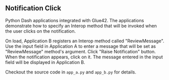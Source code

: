 ## Notification Click

Python Dash applications integrated with Glue42. The applications demonstrate how to specify an Interop method that will be invoked when the user clicks on the notification.

On load, Application B registers an Interop method called "ReviewMessage". Use the input field in Application A to enter a message that will be set as "ReviewMessage" method's argument. 
Click "Raise Notification" button. When the notification appears, click on it. The message entered in the input field will be displayed in Application B.

Checkout the source code in `app_a.py` and `app_b.py` for details.